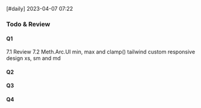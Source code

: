 [#daily]
2023-04-07
07:22

### Todo & Review
#### Q1
7.1 Review
7.2  Meth.Arc.UI
	min, max and clamp() tailwind custom
	responsive design xs, sm and md

#### Q2
#### Q3
#### Q4

